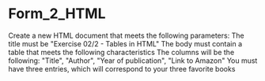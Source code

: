 # Form_2_HTML
Create a new HTML document that meets the following parameters: 
The title must be "Exercise 02/2 - Tables in HTML"  The body must contain a table that meets the following characteristics The columns will be the following: "Title", "Author", "Year of publication", "Link to Amazon"   You must have three entries, which will correspond to your three favorite books
